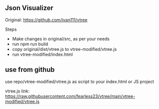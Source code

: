 ## Json Visualizer

Original: https://github.com/ivan111/vtree

Steps
- Make changes in original/src, as per your needs
- run npm run build
- copy original/dist/vtree.js to vtree-modified/vtree.js
- run vtree-modified/index.html

## use from github
use repo/vtree-modified/vtree.js as script to your index.html or JS project  

vtree.js link: https://raw.githubusercontent.com/fearless23/vtree/main/vtree-modified/vtree.js